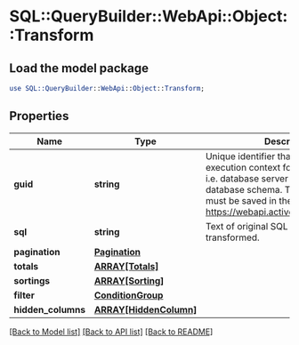 # SQL::QueryBuilder::WebApi::Object::Transform

## Load the model package
```perl
use SQL::QueryBuilder::WebApi::Object::Transform;
```

## Properties
Name | Type | Description | Notes
------------ | ------------- | ------------- | -------------
**guid** | **string** | Unique identifier that defines SQL execution context for the given query, i.e. database server (SQL syntax rules),  database schema. The context itself must be saved in the user account on https://webapi.activequerybuilder.com/. | [optional] 
**sql** | **string** | Text of original SQL query to be transformed. | [optional] 
**pagination** | [**Pagination**](Pagination.md) |  | [optional] 
**totals** | [**ARRAY[Totals]**](Totals.md) |  | [optional] 
**sortings** | [**ARRAY[Sorting]**](Sorting.md) |  | [optional] 
**filter** | [**ConditionGroup**](ConditionGroup.md) |  | [optional] 
**hidden_columns** | [**ARRAY[HiddenColumn]**](HiddenColumn.md) |  | [optional] 

[[Back to Model list]](../README.md#documentation-for-models) [[Back to API list]](../README.md#documentation-for-api-endpoints) [[Back to README]](../README.md)


